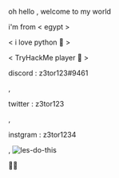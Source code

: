 oh hello , welcome to my world

i'm from < egypt >  

< i love python 🔮 > 

< TryHackMe player 🏴 > 

discord : z3tor123#9461

,

twitter : z3tor123

,

instgram : z3tor1234

,
![les-do-this](https://user-images.githubusercontent.com/72771279/131321656-acd34809-2504-416a-959f-f6cfc5a02081.gif)


🐼🐼
